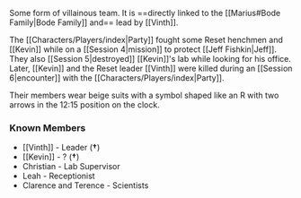 Some form of villainous team. It is ==directly linked to the [[Marius#Bode Family|Bode Family]] and== lead by [[Vinth]].

The [[Characters/Players/index|Party]] fought some Reset henchmen and [[Kevin]] while on a [[Session 4|mission]] to protect [[Jeff Fishkin|Jeff]]. They also [[Session 5|destroyed]] [[Kevin]]'s lab while looking for his office. Later, [[Kevin]] and the Reset leader [[Vinth]] were killed during an [[Session 6|encounter]] with the [[Characters/Players/index|Party]].

Their members wear beige suits with a symbol shaped like an R with two arrows in the 12:15 position on the clock.

### Known Members

* [[Vinth]] - Leader (**†**)
* [[Kevin]] - ? (**†**)
* Christian - Lab Supervisor
* Leah - Receptionist
* Clarence and Terence - Scientists